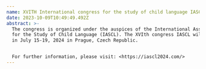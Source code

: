 ```yaml
---
name: XVITH International congress for the study of child language IASCL
date: 2023-10-09T10:49:49.492Z
abstract: >-
  The congress is organized under the auspices of the International Association
  for the Study of Child Language (IASCL). The XVIth congress IASCL will be held
  in July 15-19, 2024 in Prague, Czech Republic. 


  For further information, please visit: <https://iascl2024.com/>
---
```

